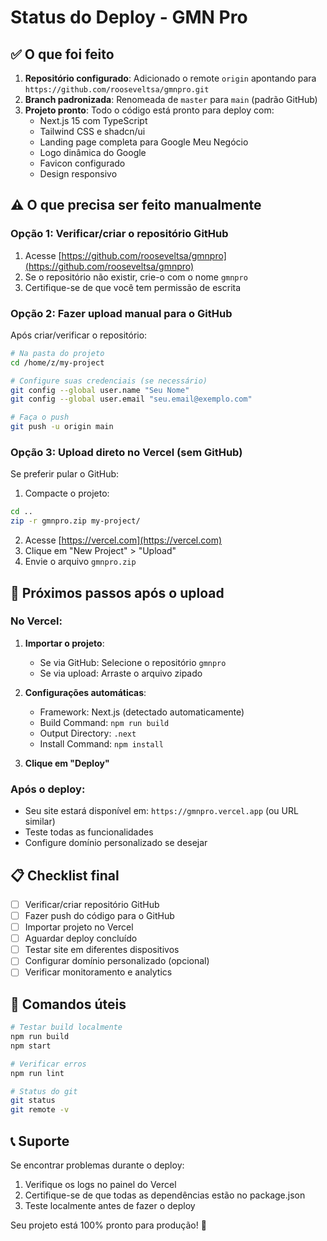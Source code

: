 # Status do Deploy - GMN Pro

## ✅ O que foi feito

1. **Repositório configurado**: Adicionado o remote `origin` apontando para `https://github.com/rooseveltsa/gmnpro.git`
2. **Branch padronizada**: Renomeada de `master` para `main` (padrão GitHub)
3. **Projeto pronto**: Todo o código está pronto para deploy com:
   - Next.js 15 com TypeScript
   - Tailwind CSS e shadcn/ui
   - Landing page completa para Google Meu Negócio
   - Logo dinâmica do Google
   - Favicon configurado
   - Design responsivo

## ⚠️ O que precisa ser feito manualmente

### Opção 1: Verificar/criar o repositório GitHub
1. Acesse [https://github.com/rooseveltsa/gmnpro](https://github.com/rooseveltsa/gmnpro)
2. Se o repositório não existir, crie-o com o nome `gmnpro`
3. Certifique-se de que você tem permissão de escrita

### Opção 2: Fazer upload manual para o GitHub
Após criar/verificar o repositório:

```bash
# Na pasta do projeto
cd /home/z/my-project

# Configure suas credenciais (se necessário)
git config --global user.name "Seu Nome"
git config --global user.email "seu.email@exemplo.com"

# Faça o push
git push -u origin main
```

### Opção 3: Upload direto no Vercel (sem GitHub)
Se preferir pular o GitHub:

1. Compacte o projeto:
```bash
cd ..
zip -r gmnpro.zip my-project/
```

2. Acesse [https://vercel.com](https://vercel.com)
3. Clique em "New Project" > "Upload"
4. Envie o arquivo `gmnpro.zip`

## 🚀 Próximos passos após o upload

### No Vercel:
1. **Importar o projeto**:
   - Se via GitHub: Selecione o repositório `gmnpro`
   - Se via upload: Arraste o arquivo zipado

2. **Configurações automáticas**:
   - Framework: Next.js (detectado automaticamente)
   - Build Command: `npm run build`
   - Output Directory: `.next`
   - Install Command: `npm install`

3. **Clique em "Deploy"**

### Após o deploy:
- Seu site estará disponível em: `https://gmnpro.vercel.app` (ou URL similar)
- Teste todas as funcionalidades
- Configure domínio personalizado se desejar

## 📋 Checklist final

- [ ] Verificar/criar repositório GitHub
- [ ] Fazer push do código para o GitHub
- [ ] Importar projeto no Vercel
- [ ] Aguardar deploy concluído
- [ ] Testar site em diferentes dispositivos
- [ ] Configurar domínio personalizado (opcional)
- [ ] Verificar monitoramento e analytics

## 🔧 Comandos úteis

```bash
# Testar build localmente
npm run build
npm start

# Verificar erros
npm run lint

# Status do git
git status
git remote -v
```

## 📞 Suporte

Se encontrar problemas durante o deploy:
1. Verifique os logs no painel do Vercel
2. Certifique-se de que todas as dependências estão no package.json
3. Teste localmente antes de fazer o deploy

Seu projeto está 100% pronto para produção! 🎉